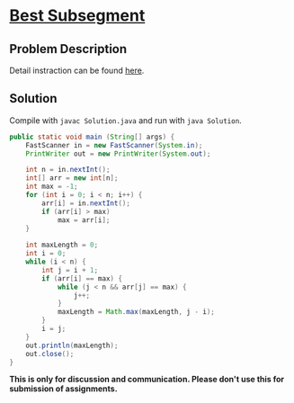 # [Best Subsegment][title]

## Problem Description

Detail instraction can be found [here][title].

## Solution

Compile with `javac Solution.java` and run with `java Solution`.

```java
public static void main (String[] args) {
    FastScanner in = new FastScanner(System.in);
    PrintWriter out = new PrintWriter(System.out);

    int n = in.nextInt();
    int[] arr = new int[n];
    int max = -1;
    for (int i = 0; i < n; i++) {
        arr[i] = in.nextInt();
        if (arr[i] > max)
            max = arr[i];
    }
    
    int maxLength = 0;
    int i = 0;
    while (i < n) {
        int j = i + 1;
        if (arr[i] == max) {
            while (j < n && arr[j] == max) {
                j++;
            }
            maxLength = Math.max(maxLength, j - i);
        }
        i = j;
    }
    out.println(maxLength);
    out.close();
}
```


**This is only for discussion and communication. Please don't use this for submission of assignments.**

[title]: https://codeforces.com/contest/1117/problem/A